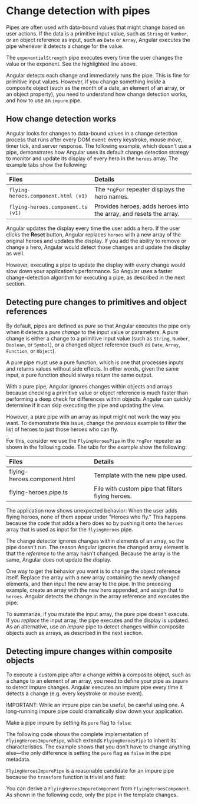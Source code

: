 # Change detection with pipes

Pipes are often used with data-bound values that might change based on user actions.
If the data is a primitive input value, such as `String` or `Number`, or an object reference as input, such as `Date` or `Array`, Angular executes the pipe whenever it detects a change for the value.

<docs-code-multifile path="adev/src/content/examples/pipes/src/app/power-booster.component.ts">
  <docs-code header="src/app/exponential-strength.pipe.ts" path="adev/src/content/examples/pipes/src/app/exponential-strength.pipe.ts"
             highlight="[16]" visibleRegion="pipe-class" />
  <docs-code header="src/app/power-booster.component.ts" path="adev/src/content/examples/pipes/src/app/power-booster.component.ts"/>
</docs-code-multifile>

The `exponentialStrength` pipe executes every time the user changes the value or the exponent. See the highlighted line above.

Angular detects each change and immediately runs the pipe.
This is fine for primitive input values.
However, if you change something *inside* a composite object (such as the month of a date, an element of an array, or an object property), you need to understand how change detection works, and how to use an `impure` pipe.

## How change detection works

Angular looks for changes to data-bound values in a change detection process that runs after every DOM event: every keystroke, mouse move, timer tick, and server response.
The following example, which doesn't use a pipe, demonstrates how Angular uses its default change detection strategy to monitor and update its display of every hero in the `heroes` array.
The example tabs show the following:

| Files                               | Details |
|:---                                 |:---     |
| `flying-heroes.component.html (v1)` | The `*ngFor` repeater displays the hero names.                     |
| `flying-heroes.component.ts (v1)`   | Provides heroes, adds heroes into the array, and resets the array. |

<docs-code-multifile>
    <docs-code header="src/app/flying-heroes.component.html (v1)" path="adev/src/content/examples/pipes/src/app/flying-heroes.component.html" visibleRegion="template-1"/>
    <docs-code header="src/app/flying-heroes.component.ts (v1)" path="adev/src/content/examples/pipes/src/app/flying-heroes.component.ts" visibleRegion="v1"/>
</docs-code-multifile>

Angular updates the display every time the user adds a hero.
If the user clicks the **Reset** button, Angular replaces `heroes` with a new array of the original heroes and updates the display.
If you add the ability to remove or change a hero, Angular would detect those changes and update the display as well.

However, executing a pipe to update the display with every change would slow down your application's performance.
So Angular uses a faster change-detection algorithm for executing a pipe, as described in the next section.

## Detecting pure changes to primitives and object references

By default, pipes are defined as *pure* so that Angular executes the pipe only when it detects a *pure change* to the input value or parameters.
A pure change is either a change to a primitive input value \(such as `String`, `Number`, `Boolean`, or `Symbol`\), or a changed object reference \(such as `Date`, `Array`, `Function`, or `Object`\).

A pure pipe must use a pure function, which is one that processes inputs and returns values without side effects.
In other words, given the same input, a pure function should always return the same output.

With a pure pipe, Angular ignores changes within objects and arrays because checking a primitive value or object reference is much faster than performing a deep check for differences within objects.
Angular can quickly determine if it can skip executing the pipe and updating the view.

However, a pure pipe with an array as input might not work the way you want.
To demonstrate this issue, change the previous example to filter the list of heroes to just those heroes who can fly.

For this, consider we use the `FlyingHeroesPipe` in the `*ngFor` repeater as shown in the following code.
The tabs for the example show the following:

| Files                          | Details |
|:---                            |:---     |
| flying-heroes.component.html   | Template with the new pipe used. |
| flying-heroes.pipe.ts          | File with custom pipe that filters flying heroes. |

<docs-code-multifile path="adev/src/content/examples/pipes/src/app/flying-heroes.component.ts_FlyingHeroesComponent" preview>
    <docs-code header="src/app/flying-heroes.component.html" path="adev/src/content/examples/pipes/src/app/flying-heroes.component.html" visibleRegion="template-flying-heroes"/>
    <docs-code header="src/app/flying-heroes.pipe.ts" path="adev/src/content/examples/pipes/src/app/flying-heroes.pipe.ts" visibleRegion="pure"/>
</docs-code-multifile>

The application now shows unexpected behavior: When the user adds flying heroes, none of them appear under "Heroes who fly."
This happens because the code that adds a hero does so by pushing it onto the `heroes` array that is used as input for the `flyingHeroes` pipe.

<docs-code header="src/app/flying-heroes.component.ts" path="adev/src/content/examples/pipes/src/app/flying-heroes.component.ts" visibleRegion="push"/>

The change detector ignores changes within elements of an array, so the pipe doesn't run.
The reason Angular ignores the changed array element is that the *reference* to the array hasn't changed.
Because the array is the same, Angular does not update the display.

One way to get the behavior you want is to change the object reference itself.
Replace the array with a new array containing the newly changed elements, and then input the new array to the pipe.
In the preceding example, create an array with the new hero appended, and assign that to `heroes`.
Angular detects the change in the array reference and executes the pipe.

To summarize, if you mutate the input array, the pure pipe doesn't execute.
If you *replace* the input array, the pipe executes and the display is updated.
As an alternative, use an *impure* pipe to detect changes within composite objects such as arrays, as described in the next section.

## Detecting impure changes within composite objects

To execute a custom pipe after a change *within* a composite object, such as a change to an element of an array, you need to define your pipe as `impure` to detect impure changes.
Angular executes an impure pipe every time it detects a change (e.g. every keystroke or mouse event).

IMPORTANT: While an impure pipe can be useful, be careful using one.
A long-running impure pipe could dramatically slow down your application.

Make a pipe impure by setting its `pure` flag to `false`:

<docs-code header="src/app/flying-heroes.pipe.ts" path="adev/src/content/examples/pipes/src/app/flying-heroes.pipe.ts"
           visibleRegion="pipe-decorator" highlight="[19]"/>

The following code shows the complete implementation of `FlyingHeroesImpurePipe`, which extends `FlyingHeroesPipe` to inherit its characteristics.
The example shows that you don't have to change anything else&mdash;the only difference is setting the `pure` flag as `false` in the pipe metadata.

<docs-code-multifile>
    <docs-code header="src/app/flying-heroes.pipe.ts (FlyingHeroesImpurePipe)" path="adev/src/content/examples/pipes/src/app/flying-heroes.pipe.ts" visibleRegion="impure"/>
    <docs-code header="src/app/flying-heroes.pipe.ts (FlyingHeroesPipe)" path="adev/src/content/examples/pipes/src/app/flying-heroes.pipe.ts" visibleRegion="pure"/>
</docs-code-multifile>

`FlyingHeroesImpurePipe` is a reasonable candidate for an impure pipe because the `transform` function is trivial and fast:

<docs-code header="src/app/flying-heroes.pipe.ts (filter)" path="adev/src/content/examples/pipes/src/app/flying-heroes.pipe.ts" visibleRegion="filter"/>

You can derive a `FlyingHeroesImpureComponent` from `FlyingHeroesComponent`.
As shown in the following code, only the pipe in the template changes.

<docs-code header="src/app/flying-heroes-impure.component.html (excerpt)" path="adev/src/content/examples/pipes/src/app/flying-heroes-impure.component.html" visibleRegion="template-flying-heroes"/>
